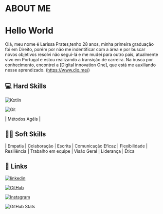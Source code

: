 # ABOUT ME

# Hello World

Olá, meu nome é Larissa Prates,tenho 28 anos, minha primeira graduação foi em Direito, porém por não me indentificar com a área e por buscar novos objetivos resolvi não segui-lá e me mudei para outro país, atualmente vivo em Portugal e estou realizando a transição de carreira.
Na busca por conhecimento, encontrei a 
[Digital innovation One], que está me auxiliando nesse aprendizado. (https://www.dio.me/)


## 💻 Hard Skills

 ![Kotlin](https://img.shields.io/badge/Kotlin-0095D5?&style=for-the-badge&logo=kotlin&logoColor=white)
 
  ![Git](https://img.shields.io/badge/GIT-E44C30?style=for-the-badge&logo=git&logoColor=white) 

  
  | Métodos Agéis |       

## 👩‍🎓 Soft Skills

| Empatia | Colaboração | Escrita | Comunicação Eficaz | Flexibilidade | Resiliência | Trabalho em equipe | Visão Geral | Liderança | Ética


## 🔗 Links

[![linkedin](https://img.shields.io/badge/linkedin-0A66C2?style=for-the-badge&logo=linkedin&logoColor=white)](https://www.linkedin.com/in/larissa-prates-a69832138/)

[![GitHub](https://img.shields.io/badge/GitHub-100000?style=for-the-badge&logo=github&logoColor=white)](https://github.com/Larissa-Prates)

[![Instagram](https://img.shields.io/badge/-Instagram-%23E4405F?style=for-the-badge&logo=instagram&logoColor=white)](https://www.instagram.com/lariisprates/)


![GitHub Stats](https://github-readme-stats.vercel.app/api?username=Larissa-Prates&theme=transparent&bg_color=000&border_color=30A3DC&show_icons=true&icon_color=30A3DC&title_color=E94D5F&text_color=FFF)










